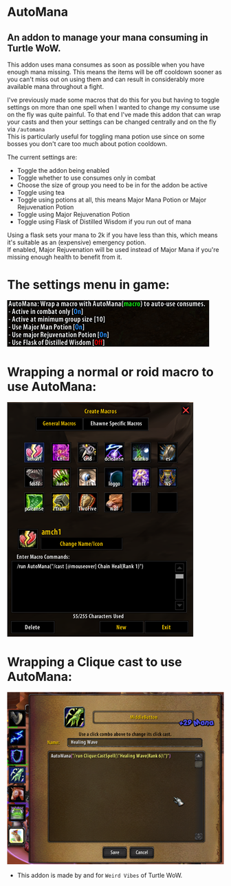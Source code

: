 AutoMana
===
An addon to manage your mana consuming in Turtle WoW.  
---
This addon uses mana consumes as soon as possible when you have enough mana missing. This means the items will be off cooldown sooner as you can't miss out on using them and can result in considerably more available mana throughout a fight.  

I've previously made some macros that do this for you but having to toggle settings on more than one spell when I wanted to change my consume use on the fly was quite painful. To that end I've made this addon that can wrap your casts and then your settings can be changed centrally and on the fly via `/automana`  
This is particularly useful for toggling mana potion use since on some bosses you don't care too much about potion cooldown.  

The current settings are:
* Toggle the addon being enabled
* Toggle whether to use consumes only in combat
* Choose the size of group you need to be in for the addon be active
* Toggle using tea
* Toggle using potions at all, this means Major Mana Potion or Major Rejuvenation Potion
* Toggle using Major Rejuvenation Potion
* Toggle using Flask of Distilled Wisdom if you run out of mana

Using a flask sets your mana to 2k if you have less than this, which means it's suitable as an (expensive) emergency potion.  
If enabled, Major Rejuvenation will be used instead of Major Mana if you're missing enough health to benefit from it.  

# The settings menu in game:  
![AutoMan Menu](./ammenu.png)

# Wrapping a normal or roid macro to use AutoMana:
![Macro Wrapping](./roidmacro.png)

# Wrapping a Clique cast to use AutoMana:
![Clique Wrapping](./cliquemacro.png)

* This addon is made by and for `Weird Vibes` of Turtle WoW.  
